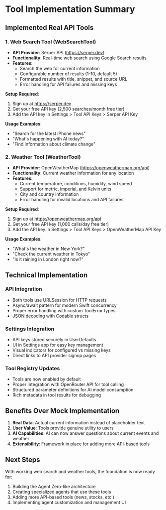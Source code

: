 # Tool Implementation Summary

## Implemented Real API Tools

### 1. Web Search Tool (WebSearchTool)
- **API Provider**: Serper API (https://serper.dev)
- **Functionality**: Real-time web search using Google Search results
- **Features**:
  - Search the web for current information
  - Configurable number of results (1-10, default 5)
  - Formatted results with title, snippet, and source URL
  - Error handling for API failures and missing keys

**Setup Required**:
1. Sign up at https://serper.dev
2. Get your free API key (2,500 searches/month free tier)
3. Add the API key in Settings > Tool API Keys > Serper API Key

**Usage Examples**:
- "Search for the latest iPhone news"
- "What's happening with AI today?"
- "Find information about climate change"

### 2. Weather Tool (WeatherTool)
- **API Provider**: OpenWeatherMap (https://openweathermap.org/api)
- **Functionality**: Current weather information for any location
- **Features**:
  - Current temperature, conditions, humidity, wind speed
  - Support for metric, imperial, and Kelvin units
  - City and country information
  - Error handling for invalid locations and API failures

**Setup Required**:
1. Sign up at https://openweathermap.org/api
2. Get your free API key (1,000 calls/day free tier)
3. Add the API key in Settings > Tool API Keys > OpenWeatherMap API Key

**Usage Examples**:
- "What's the weather in New York?"
- "Check the current weather in Tokyo"
- "Is it raining in London right now?"

## Technical Implementation

### API Integration
- Both tools use URLSession for HTTP requests
- Async/await pattern for modern Swift concurrency
- Proper error handling with custom ToolError types
- JSON decoding with Codable structs

### Settings Integration
- API keys stored securely in UserDefaults
- UI in Settings app for easy key management
- Visual indicators for configured vs missing keys
- Direct links to API provider signup pages

### Tool Registry Updates
- Tools are now enabled by default
- Proper integration with OpenRouter API for tool calling
- Structured parameter definitions for AI model consumption
- Rich metadata in tool results for debugging

## Benefits Over Mock Implementation

1. **Real Data**: Actual current information instead of placeholder text
2. **User Value**: Tools provide genuine utility to users
3. **AI Capabilities**: AI can now answer questions about current events and weather
4. **Extensibility**: Framework in place for adding more API-based tools

## Next Steps

With working web search and weather tools, the foundation is now ready for:
1. Building the Agent Zero-like architecture
2. Creating specialized agents that use these tools
3. Adding more API-based tools (news, stocks, etc.)
4. Implementing agent customization and management UI